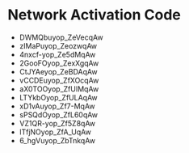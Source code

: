 # Network Activation Code
* DWMQbuyop_ZeVecqAw
* zIMaPuyop_ZeozwqAw
* 4nxcf-yop_Ze5dMqAw
* 2GooFOyop_ZexXgqAw
* CtJYAeyop_ZeBDAqAw
* vCCDEuyop_ZfXOcqAw
* aX0TOOyop_ZfUIMqAw
* LTYkbOyop_ZfULAqAw
* xD1vAuyop_Zf7-MqAw
* sPSQdOyop_ZfL60qAw
* VZ1QR-yop_Zf5Z8qAw
* lTfjNOyop_ZfA_UqAw
* 6_hgVuyop_ZbTnkqAw